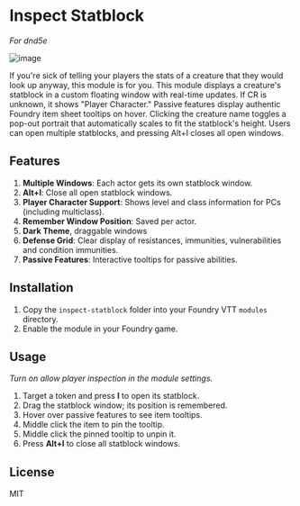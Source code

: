 # Inspect Statblock
*For dnd5e*

![image](https://github.com/user-attachments/assets/74868523-6365-4caf-8e0c-f75901587ac1)


If you're sick of telling your players the stats of a creature that they would look up anyway, this module is for you.
This module displays a creature's statblock in a custom floating window with real-time updates. If CR is unknown, it shows "Player Character." Passive features display authentic Foundry item sheet tooltips on hover. Clicking the creature name toggles a pop-out portrait that automatically scales to fit the statblock's height. Users can open multiple statblocks, and pressing Alt+I closes all open windows.

## Features

1. **Multiple Windows**: Each actor gets its own statblock window.
2. **Alt+I**: Close all open statblock windows.
3. **Player Character Support**: Shows level and class information for PCs (including multiclass).
4. **Remember Window Position**: Saved per actor.
5. **Dark Theme**, draggable windows
6. **Defense Grid**: Clear display of resistances, immunities, vulnerabilities and condition immunities.
7. **Passive Features**: Interactive tooltips for passive abilities.

## Installation

1. Copy the `inspect-statblock` folder into your Foundry VTT `modules` directory.
2. Enable the module in your Foundry game.

## Usage

*Turn on allow player inspection in the module settings.*

1. Target a token and press **I** to open its statblock.
2. Drag the statblock window; its position is remembered.
3. Hover over passive features to see item tooltips.
4. Middle click the item to pin the tooltip.
5. Middle click the pinned tooltip to unpin it.
4. Press **Alt+I** to close all statblock windows.

## License

MIT
